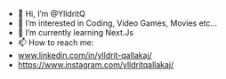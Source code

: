 - 👋 Hi, I’m @YlldritQ
- 👀 I’m interested in Coding, Video Games, Movies etc...
- 🌱 I’m currently learning Next.Js
- 📫 How to reach me:
- www.linkedin.com/in/ylldrit-qallakaj/    
- https://www.instagram.com/ylldritqallakaj/

